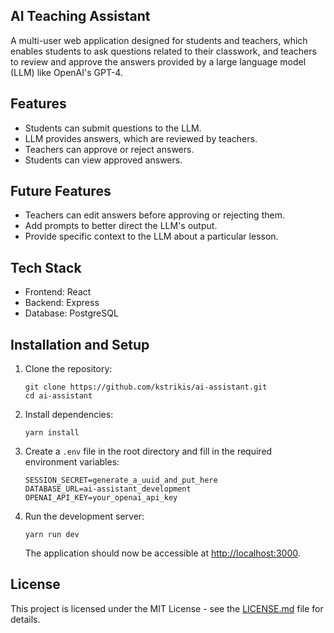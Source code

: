 ## AI Teaching Assistant

A multi-user web application designed for students and teachers, which enables students to ask questions related to their classwork, and teachers to review and approve the answers provided by a large language model (LLM) like OpenAI's GPT-4.

## Features

- Students can submit questions to the LLM.
- LLM provides answers, which are reviewed by teachers.
- Teachers can approve or reject answers.
- Students can view approved answers.

## Future Features

- Teachers can edit answers before approving or rejecting them.
- Add prompts to better direct the LLM's output.
- Provide specific context to the LLM about a particular lesson.

## Tech Stack

- Frontend: React
- Backend: Express
- Database: PostgreSQL

## Installation and Setup

1. Clone the repository:

   ```
   git clone https://github.com/kstrikis/ai-assistant.git
   cd ai-assistant
   ```

2. Install dependencies:

   ```
   yarn install
   ```

3. Create a `.env` file in the root directory and fill in the required environment variables:

   ```
   SESSION_SECRET=generate_a_uuid_and_put_here
   DATABASE_URL=ai-assistant_development
   OPENAI_API_KEY=your_openai_api_key
   ```

4. Run the development server:

   ```
   yarn run dev
   ```

   The application should now be accessible at [http://localhost:3000](http://localhost:3000).

## License

This project is licensed under the MIT License - see the [LICENSE.md](LICENSE.md) file for details.